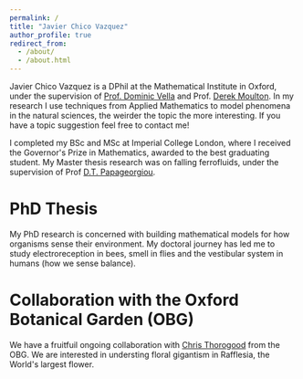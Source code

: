 ```yaml
---
permalink: /
title: "Javier Chico Vazquez"
author_profile: true
redirect_from: 
  - /about/
  - /about.html
---
```


Javier Chico Vazquez is a DPhil at the Mathematical Institute in Oxford, under the supervision of [Prof. Dominic Vella](https://people.maths.ox.ac.uk/vella/) and Prof. [Derek Moulton](https://people.maths.ox.ac.uk/moulton/). In my research I use techniques from Applied Mathematics to model phenomena in the natural sciences, the weirder the topic the more interesting. If you have a topic suggestion feel free to contact me!

I completed my BSc and MSc at Imperial College London, where I received the Governor's Prize in Mathematics, awarded to the best graduating student. My Master thesis research was on falling ferrofluids, under the supervision of Prof [D.T. Papageorgiou](https://profiles.imperial.ac.uk/d.papageorgiou). 

# PhD Thesis

My PhD research is concerned with building mathematical models for how organisms sense their environment. My doctoral journey has led me to study electroreception in bees, smell in flies and the vestibular system in humans (how we sense balance). 

# Collaboration with the Oxford Botanical Garden (OBG)

We have a fruitfuil ongoing collaboration with [Chris Thorogood](https://www.obga.ox.ac.uk/people/chris-thorogood) from the OBG. We are interested in understing floral gigantism in Rafflesia, the World's largest flower. 

